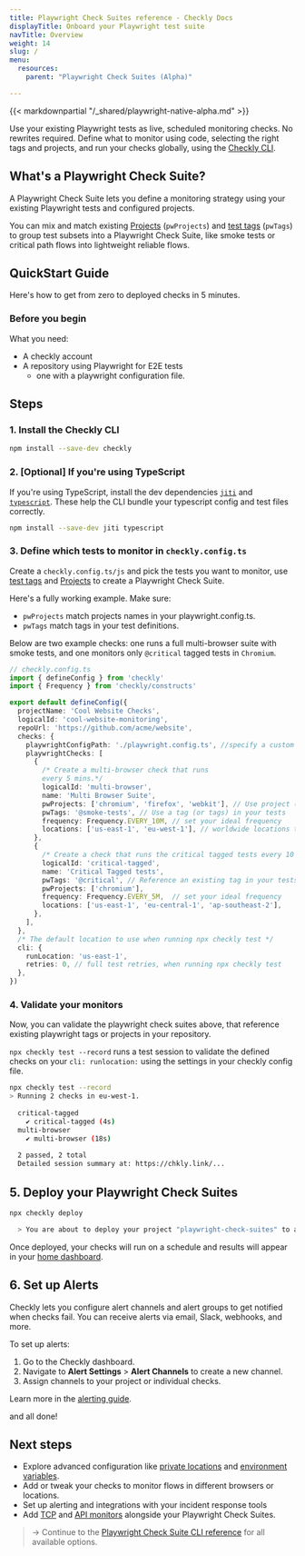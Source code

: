 ```yaml
---
title: Playwright Check Suites reference - Checkly Docs
displayTitle: Onboard your Playwright test suite
navTitle: Overview
weight: 14
slug: /
menu:
  resources:
    parent: "Playwright Check Suites (Alpha)"

---
```


{{< markdownpartial "/_shared/playwright-native-alpha.md" >}}

Use your existing Playwright tests as live, scheduled monitoring checks. No rewrites required. Define what to monitor using code, selecting the right tags and projects, and run your checks globally, using the [Checkly CLI](/docs/cli).

## What's a Playwright Check Suite?

A Playwright Check Suite lets you define a monitoring strategy using your existing Playwright tests and configured projects.

You can mix and match existing 
[Projects](https://playwright.dev/docs/test-projects) (`pwProjects`) and [test tags](https://playwright.dev/docs/test-annotations#tag-tests) (`pwTags`) to group test subsets into a Playwright Check Suite, like smoke tests or critical path flows into lightweight reliable flows.

## QuickStart Guide

Here's how to get from zero to deployed checks in 5 minutes.

###  Before you begin
What you need:

* A checkly account
* A repository using Playwright for E2E tests
  * one with a playwright configuration file.
  
## Steps

### 1. Install the Checkly CLI


  ```bash {title="Terminal"}
  npm install --save-dev checkly
  ```

### 2. [Optional] If you're using TypeScript

  If you're using TypeScript, install the dev dependencies [`jiti`](https://www.npmjs.com/package/jiti) and [`typescript`](https://www.npmjs.com/package/typescript). These help the CLI bundle your typescript config and test files correctly.

  ```bash {title="Terminal"}
  npm install --save-dev jiti typescript
  ```


### 3. Define which tests to monitor in `checkly.config.ts`

Create a `checkly.config.ts/js` and pick the tests you want to monitor, use [test tags](https://playwright.dev/docs/test-annotations#tag-tests) and [Projects](https://playwright.dev/docs/test-projects) to create a Playwright Check Suite.

Here's a fully working example.
Make sure:

* `pwProjects` match projects names in your playwright.config.ts.
* `pwTags` match tags in your test definitions.

Below are two example checks: one runs a full multi-browser suite with smoke tests, and one monitors only `@critical` tagged tests in `Chromium`.


  ```typescript {title="checkly.config.ts/js"}
  // checkly.config.ts
  import { defineConfig } from 'checkly'
  import { Frequency } from 'checkly/constructs'

  export default defineConfig({
    projectName: 'Cool Website Checks',
    logicalId: 'cool-website-monitoring',
    repoUrl: 'https://github.com/acme/website',
    checks: {
      playwrightConfigPath: './playwright.config.ts', //specify a custom playwright config file here
      playwrightChecks: [
        {
          /* Create a multi-browser check that runs 
          every 5 mins.*/
          logicalId: 'multi-browser',
          name: 'Multi Browser Suite',
          pwProjects: ['chromium', 'firefox', 'webkit'], // Use project (or projects) in your playwright config
          pwTags: '@smoke-tests', // Use a tag (or tags) in your tests
          frequency: Frequency.EVERY_10M, // set your ideal frequency
          locations: ['us-east-1', 'eu-west-1'], // worldwide locations to run your check from
        },
        {
          /* Create a check that runs the critical tagged tests every 10 mins */          
          logicalId: 'critical-tagged',
          name: 'Critical Tagged tests',
          pwTags: '@critical', // Reference an existing tag in your tests
          pwProjects: ['chromium'],
          frequency: Frequency.EVERY_5M,  // set your ideal frequency
          locations: ['us-east-1', 'eu-central-1', 'ap-southeast-2'],
        },
      ],
    },
    /* The default location to use when running npx checkly test */
    cli: {
      runLocation: 'us-east-1',
      retries: 0, // full test retries, when running npx checkly test
    },
  })
  ```

### 4. Validate your monitors

Now, you can validate the playwright check suites above, that reference existing playwright tags or projects in your repository.

`npx checkly test --record` runs a test session to validate the defined checks on your `cli: runlocation:` using the settings in your checkly config file.

  ```bash {title="Terminal"}
  npx checkly test --record
  > Running 2 checks in eu-west-1.
    
    critical-tagged
      ✔ critical-tagged (4s)
    multi-browser
      ✔ multi-browser (18s)
    
    2 passed, 2 total
    Detailed session summary at: https://chkly.link/... 
  ```

## 5. Deploy your Playwright Check Suites


```bash {title="Terminal"}
npx checkly deploy

  > You are about to deploy your project "playwright-check-suites" to account "Checkly E2E Prod". Do you want to continue? … yes
```

Once deployed, your checks will run on a schedule and results will appear in your [home dashboard](https://app.checklyhq.com/).

## 6. Set up Alerts

Checkly lets you configure alert channels and alert groups to get notified when checks fail. You can receive alerts via email, Slack, webhooks, and more.

To set up alerts:
1. Go to the Checkly dashboard.
2. Navigate to **Alert Settings** > **Alert Channels** to create a new channel.
3. Assign channels to your project or individual checks.

Learn more in the [alerting guide](https://www.checklyhq.com/docs/alerts/).

and all done!


## Next steps

- Explore advanced configuration like [private locations](/docs/private-locations/) and [environment variables](/docs/cli/env-vars/).
- Add or tweak your checks to monitor flows in different browsers or locations.
- Set up alerting and integrations with your incident response tools
- Add [TCP](/docs/tcp-checks) and [API monitors](/docs/api-checks) alongside your Playwright Check Suites.

> → Continue to the [Playwright Check Suite CLI reference](/docs/playwright-checks/reference) for all available options.
